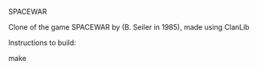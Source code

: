 SPACEWAR

Clone of the game SPACEWAR by (B. Seiler in 1985), made using ClanLib


Instructions to build: 

make
